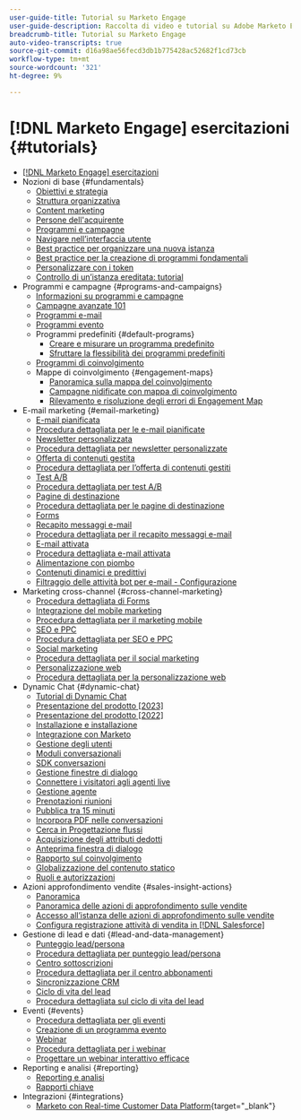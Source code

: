 ```yaml
---
user-guide-title: Tutorial su Marketo Engage
user-guide-description: Raccolta di video e tutorial su Adobe Marketo Engage.
breadcrumb-title: Tutorial su Marketo Engage
auto-video-transcripts: true
source-git-commit: d16a98ae56fecd3db1b775428ac52682f1cd73cb
workflow-type: tm+mt
source-wordcount: '321'
ht-degree: 9%

---
```



# [!DNL Marketo Engage] esercitazioni {#tutorials}

+ [[!DNL Marketo Engage] esercitazioni](/help/_marketo-main/overview.md)
+ Nozioni di base {#fundamentals}
   + [Obiettivi e strategia](/help/fundamentals/goals-and-strategy-learn.md)
   + [Struttura organizzativa](/help/fundamentals/organizational-structure-learn.md)
   + [Content marketing](/help/fundamentals/content-marketing-learn.md)
   + [Persone dell&#39;acquirente](/help/fundamentals/buyer-personas-learn.md)
   + [Programmi e campagne](/help/fundamentals/programs-and-campaigns.md)
   + [Navigare nell’interfaccia utente](/help/fundamentals/ui-navigation.md)
   + [Best practice per organizzare una nuova istanza](/help/fundamentals/best-practices-to-organize-a-new-instance.md)
   + [Best practice per la creazione di programmi fondamentali](/help/fundamentals/best-practices-for-creating-foundational-programs.md)
   + [Personalizzare con i token](/help/personalization/personalize-with-tokens.md)
   + [Controllo di un’istanza ereditata: tutorial](https://experienceleague.adobe.com/docs/marketo-learn/auditing-an-inherited-instance/overview.html)
+ Programmi e campagne {#programs-and-campaigns}
   + [Informazioni su programmi e campagne](/help/programs/understanding-programs-and-campaigns.md)
   + [Campagne avanzate 101](/help/campaigns/smart-campaigns-101.md)
   + [Programmi e-mail](/help/programs/email-programs.md)
   + [Programmi evento](/help/programs/event-programs.md)
   + Programmi predefiniti {#default-programs}
      + [Creare e misurare un programma predefinito](/help/programs/create-and-measure-default-programs.md)
      + [Sfruttare la flessibilità dei programmi predefiniti](/help/programs/leverage-the-flexibility-of-default-programs.md)
   + [Programmi di coinvolgimento](/help/programs/engagement-programs.md)
   + Mappe di coinvolgimento {#engagement-maps}
      + [Panoramica sulla mappa del coinvolgimento](/help/engagement-maps/engagement-map-overview.md)
      + [Campagne nidificate con mappa di coinvolgimento](/help/engagement-maps/engagement-map-nested-campaign.md)
      + [Rilevamento e risoluzione degli errori di Engagement Map](/help/engagement-maps/engagement-map-error-detection-and-resolution.md)
+ E-mail marketing {#email-marketing}
   + [E-mail pianificata](/help/email-marketing/scheduled-email-learn.md)
   + [Procedura dettagliata per le e-mail pianificate](/help/email-marketing/scheduled-email-watch.md)
   + [Newsletter personalizzata](/help/email-marketing/personalized-newsletter-learn.md)
   + [Procedura dettagliata per newsletter personalizzate](/help/email-marketing/personalized-newsletter-watch.md)
   + [Offerta di contenuti gestita](/help/email-marketing/gated-content-offer-learn.md)
   + [Procedura dettagliata per l’offerta di contenuti gestiti](/help/email-marketing/gated-content-offer-watch.md)
   + [Test A/B](/help/email-marketing/ab-testing-learn.md)
   + [Procedura dettagliata per test A/B](/help/email-marketing/ab-testing-watch.md)
   + [Pagine di destinazione](/help/email-marketing/landing-pages-learn.md)
   + [Procedura dettagliata per le pagine di destinazione](/help/email-marketing/landing-pages-watch.md)
   + [Forms](/help/email-marketing/forms-learn.md)
   + [Recapito messaggi e-mail](/help/email-marketing/email-deliverability-learn.md)
   + [Procedura dettagliata per il recapito messaggi e-mail](/help/email-marketing/email-deliverability-watch.md)
   + [E-mail attivata](/help/email-marketing/triggered-email-learn.md)
   + [Procedura dettagliata e-mail attivata](/help/email-marketing/triggered-email-watch.md)
   + [Alimentazione con piombo](/help/email-marketing/lead-nuturing-learn.md)
   + [Contenuti dinamici e predittivi](/help/email-marketing/dynamic-and-predictive-content-learn.md)
   + [Filtraggio delle attività bot per e-mail - Configurazione](/help/filtering-email-bot-activities/setup.md)
+ Marketing cross-channel {#cross-channel-marketing}
   + [Procedura dettagliata di Forms](/help/email-marketing/forms-watch.md)
   + [Integrazione del mobile marketing](/help/cross-channel-marketing/mobile-marketing-learn.md)
   + [Procedura dettagliata per il marketing mobile](/help/cross-channel-marketing/mobile-marketing-watch.md)
   + [SEO e PPC](/help/cross-channel-marketing/seo-and-ppc-learn.md)
   + [Procedura dettagliata per SEO e PPC](/help/cross-channel-marketing/seo-and-ppc-watch.md)
   + [Social marketing](/help/cross-channel-marketing/social-marketing-learn.md)
   + [Procedura dettagliata per il social marketing](/help/cross-channel-marketing/social-marketing-watch.md)
   + [Personalizzazione web](/help/cross-channel-marketing/web-personalization-learn.md)
   + [Procedura dettagliata per la personalizzazione web](/help/cross-channel-marketing/web-personalization-watch.md)
+ Dynamic Chat {#dynamic-chat}
   + [Tutorial di Dynamic Chat](/help/dynamic-chat/dynamic-chat-overview.md)
   + [Presentazione del prodotto [2023]](/help/dynamic-chat/product-tour.md)
   + [Presentazione del prodotto [2022]](/help/dynamic-chat/product-tour-2022.md)
   + [Installazione e installazione](/help/dynamic-chat/setup.md)
   + [Integrazione con Marketo](/help/dynamic-chat/marketo-integration.md)
   + [Gestione degli utenti](/help/dynamic-chat/user-management.md)
   + [Moduli conversazionali](/help/dynamic-chat/conversational-forms.md)
   + [SDK conversazioni](/help/dynamic-chat/conversations-sdk.md)
   + [Gestione finestre di dialogo](/help/dynamic-chat/dialogue-management.md)
   + [Connettere i visitatori agli agenti live](/help/dynamic-chat/connect-visitors-to-live-agents.md)
   + [Gestione agente](/help/dynamic-chat/agent-management.md)
   + [Prenotazioni riunioni](/help/dynamic-chat/meeting-booking.md)
   + [Pubblica tra 15 minuti](/help/dynamic-chat/go-live-in-15-minutes.md)
   + [Incorpora PDF nelle conversazioni](/help/dynamic-chat/document-cloud-integration.md)
   + [Cerca in Progettazione flussi](/help/dynamic-chat/search-in-stream-designer.md)
   + [Acquisizione degli attributi dedotti](/help/dynamic-chat/capture-inferred-attributes.md)
   + [Anteprima finestra di dialogo](/help/dynamic-chat/dialogue-preview.md)
   + [Rapporto sul coinvolgimento](/help/dynamic-chat/engagement-report.md)
   + [Globalizzazione del contenuto statico](/help/dynamic-chat/globalization-of-static-content.md)
   + [Ruoli e autorizzazioni](/help/dynamic-chat/roles-and-permissions.md)
+ Azioni approfondimento vendite {#sales-insight-actions}
   + [Panoramica](/help/sales-insight-actions/overview.md)
   + [Panoramica delle azioni di approfondimento sulle vendite](/help/sales-insight-actions/sales-insight-actions-overview.md)
   + [Accesso all’istanza delle azioni di approfondimento sulle vendite](/help/sales-insight-actions/accessing-your-sales-insight-actions-instance.md)
   + [Configura registrazione attività di vendita in [!DNL Salesforce]](/help/sales-insight-actions/configure-sales-activity-logging-to-salesforce.md)
+ Gestione di lead e dati {#lead-and-data-management}
   + [Punteggio lead/persona](/help/lead-and-data-management/lead-scoring-learn.md)
   + [Procedura dettagliata per punteggio lead/persona](/help/lead-and-data-management/lead-scoring-watch.md)
   + [Centro sottoscrizioni](/help/lead-and-data-management/subscription-center-learn.md)
   + [Procedura dettagliata per il centro abbonamenti](/help/lead-and-data-management/subscription-center-watch.md)
   + [Sincronizzazione CRM](/help/lead-and-data-management/crm-sync-learn.md)
   + [Ciclo di vita del lead](/help/lead-and-data-management/lead-lifecycle-learn.md)
   + [Procedura dettagliata sul ciclo di vita del lead](/help/lead-and-data-management/lead-lifecycle-watch.md)
+ Eventi {#events}
   + [Procedura dettagliata per gli eventi](/help/events/events-watch.md)
   + [Creazione di un programma evento](/help/events/events-learn.md)
   + [Webinar](/help/events/webinar-learn.md)
   + [Procedura dettagliata per i webinar](/help/events/webinar-watch.md)
   + [Progettare un webinar interattivo efficace](/help/events/design-an-effective-interactive-webinar.md)
+ Reporting e analisi {#reporting}
   + [Reporting e analisi](/help/reporting/reporting-and-analytics.md)
   + [Rapporti chiave](/help/reporting/key-reports.md)
+ Integrazioni {#integrations}
   + [Marketo con Real-time Customer Data Platform](https://experienceleague.adobe.com/docs/platform-learn/tutorials/sources/ingest-data-from-marketo.html){target="_blank"}
